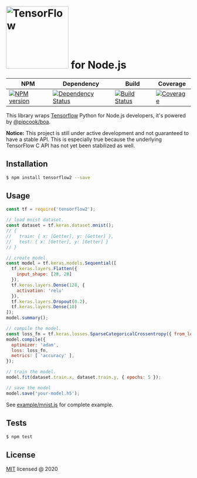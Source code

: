 # <img alt="TensorFlow" src="https://www.tensorflow.org/images/tf_logo_transp.png" width="170"/> for Node.js

| NPM | Dependency | Build | Coverage |
|-----|------------|-------|----------|
|[![NPM version][npm-image]][npm-url]|[![Dependency Status][david-image]][david-url]|[![Build Status][travis-image]][travis-url]|[![Coverage][coveralls-image]][coveralls-url]

[npm-image]: https://img.shields.io/npm/v/tensorflow2.svg?style=flat-square
[npm-url]: https://npmjs.org/package/tensorflow2
[travis-image]: https://img.shields.io/travis/yorkie/tensorflow-nodejs.svg?style=flat-square
[travis-url]: https://travis-ci.org/yorkie/tensorflow-nodejs
[david-image]: http://img.shields.io/david/yorkie/tensorflow-nodejs.svg?style=flat-square
[david-url]: https://david-dm.org/yorkie/tensorflow-nodejs
[coveralls-image]: https://img.shields.io/codecov/c/github/yorkie/tensorflow-nodejs.svg?style=flat-square
[coveralls-url]: https://codecov.io/github/yorkie/tensorflow-nodejs?branch=master

This library wraps [Tensorflow][] Python for Node.js developers, it's powered by [@pipcook/boa](https://github.com/alibaba/pipcook/blob/master/docs/manual/intro-to-boa.md).

**Notice:** This project is still under active development and not guaranteed to have a
stable API. This is especially true because the underlying TensorFlow C API has not yet
been stabilized as well.

## Installation

```sh
$ npm install tensorflow2 --save
```

## Usage

```js
const tf = require('tensorflow2');

// load mnist dataset.
const dataset = tf.keras.dataset.mnist();
// {
//   train: { x: [Getter], y: [Getter] },
//   test: { x: [Getter], y: [Getter] }
// }

// create model.
const model = tf.keras.models.Sequential([
  tf.keras.layers.Flatten({
    input_shape: [28, 28]
  }),
  tf.keras.layers.Dense(128, {
    activation: 'relu'
  }),
  tf.keras.layers.Dropout(0.2),
  tf.keras.layers.Dense(10)
]);
model.summary();

// compile the model.
const loss_fn = tf.keras.losses.SparseCategoricalCrossentropy({ from_logits: true });
model.compile({
  optimizer: 'adam',
  loss: loss_fn,
  metrics: [ 'accuracy' ],
});

// train the model.
model.fit(dataset.train.x, dataset.train.y, { epochs: 5 });

// save the model
model.save('your-model.h5');
```

See [example/mnist.js](./example/mnist.js) for complete example.

## Tests

```sh
$ npm test
```

## License

[MIT](./LICENSE) licensed @ 2020

[TensorFlow]: http://tensorflow.org
